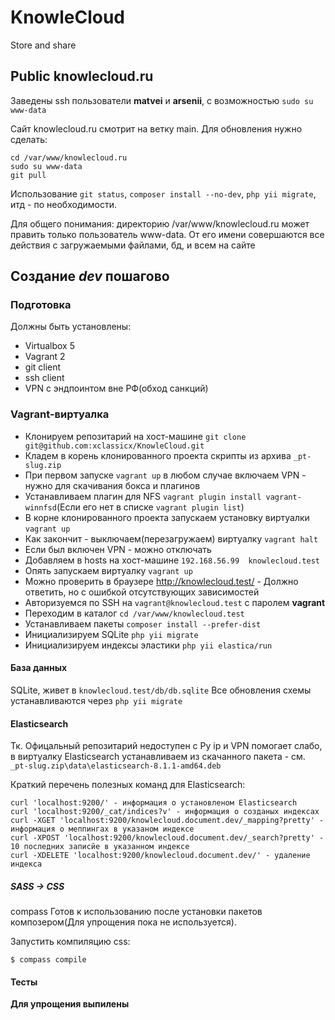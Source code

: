 # KnowleCloud

Store and share

## Public knowlecloud.ru

Заведены ssh пользователи **matvei** и **arsenii**, с возможностью `sudo su www-data`

Сайт knowlecloud.ru смотрит на ветку main. Для обновления нужно сделать:

    cd /var/www/knowlecloud.ru
    sudo su www-data
    git pull

Использование `git status`, `composer install --no-dev`, `php yii migrate`, итд - по необходимости.

Для общего понимания: директорию /var/www/knowlecloud.ru может править только пользователь www-data. От его имени совершаются все действия с загружаемыми
файлами, бд, и всем на сайте

## Создание _dev_ пошагово

### Подготовка

Должны быть установлены:

* Virtualbox 5
* Vagrant 2
* git client
* ssh client
* VPN с эндпоинтом вне РФ(обход санкций)

### Vagrant-виртуалка

* Клонируем репозитарий на хост-машине `git clone git@github.com:xclassicx/KnowleCloud.git`
* Кладем в корень клонированного проекта скрипты из архива `_pt-slug.zip`
* При первом запуске `vagrant up` в любом случае включаем VPN - нужно для скачивания бокса и плагинов
* Устанавливаем плагин для NFS `vagrant plugin install vagrant-winnfsd`(Если его нет в списке `vagrant plugin list`)
* В корне клонированного проекта запускаем установку виртуалки `vagrant up`
* Как закончит - выключаем(перезагружаем) виртуалку `vagrant halt`
* Если был включен VPN - можно отключать
* Добавляем в hosts на хост-машине `192.168.56.99  knowlecloud.test`
* Опять запускаем виртуалку `vagrant up`
* Можно проверить в браузере http://knowlecloud.test/ - Должно ответить, но с ошибкой отсутствующих зависимостей
* Авторизуемся по SSH на `vagrant@knowlecloud.test` с паролем **vagrant**
* Переходим в каталог `cd /var/www/knowlecloud.test`
* Устанавливаем пакеты `composer install --prefer-dist`
* Инициализируем SQLite `php yii migrate`
* Инициализируем индексы эластики `php yii elastica/run`

#### База данных

SQLite, живет в `knowlecloud.test/db/db.sqlite`
Все обновления схемы устанавливаются через `php yii migrate`

#### Elasticsearch

Тк. Офицальный репозитарий недоступен с Ру ip и VPN помогает слабо, в виртуалку Elasticsearch устанавливаем из скачанного пакета -
см. `_pt-slug.zip\data\elasticsearch-8.1.1-amd64.deb`

Краткий перечень полезных команд для Elasticsearch:

    curl 'localhost:9200/' - информация о установленом Elasticsearch
    curl 'localhost:9200/_cat/indices?v' - информация о созданых индексах
    curl -XGET 'localhost:9200/knowlecloud.document.dev/_mapping?pretty' - информация о меппингах в указаном индексе
    curl -XPOST 'localhost:9200/knowlecloud.document.dev/_search?pretty' - 10 последних записйе в указанном индексе
    curl -XDELETE 'localhost:9200/knowlecloud.document.dev/' - удаление индекса

##### SASS -> CSS

compass Готов к использованию после установки пакетов композером(Для упрощения пока не используется).

Запустить компиляцию css:

    $ compass compile

#### Тесты

**Для упрощения выпилены**